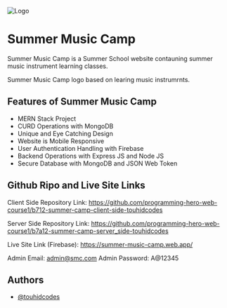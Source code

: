 
![Logo](https://i.postimg.cc/rsvGPcv1/logo.png)


# Summer Music Camp

Summer Music Camp is a Summer School website contauning summer music instrument learning classes.  

Summer Music Camp logo based on learing music instrumrnts.
## Features of Summer Music Camp

- MERN Stack Project
- CURD Operations with MongoDB
- Unique and Eye Catching Design
- Website is Mobile Responsive
- User Authentication Handling with Firebase
- Backend Operations with Express JS and Node JS
- Secure Database with MongoDB and JSON Web Token


## Github Ripo and Live Site Links

Client Side Repository Link: https://github.com/programming-hero-web-course1/b712-summer-camp-client-side-touhidcodes

Server Side Repository Link: https://github.com/programming-hero-web-course1/b7a12-summer-camp-server_side-touhidcodes

Live Site Link (Firebase): https://summer-music-camp.web.app/

Admin Email: admin@smc.com 
Admin Password: A@12345

## Authors

- [@touhidcodes](https://www.github.com/touhidcodes)

